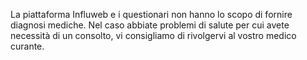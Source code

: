 La piattaforma Influweb e i questionari non hanno lo scopo di fornire diagnosi mediche. Nel caso abbiate problemi di salute per cui avete necessità di un consolto, vi consigliamo di rivolgervi al vostro medico curante.

